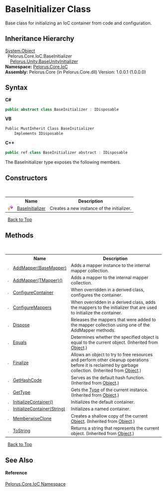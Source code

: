 # BaseInitializer Class
 

Base class for initializing an IoC container from code and configuration.


## Inheritance Hierarchy
<a href="http://msdn2.microsoft.com/en-us/library/e5kfa45b" target="_blank">System.Object</a><br />&nbsp;&nbsp;Pelorus.Core.IoC.BaseInitializer<br />&nbsp;&nbsp;&nbsp;&nbsp;<a href="77767F">Pelorus.Unity.BaseUnityInitializer</a><br />
**Namespace:**&nbsp;<a href="D77506BC">Pelorus.Core.IoC</a><br />**Assembly:**&nbsp;Pelorus.Core (in Pelorus.Core.dll) Version: 1.0.0.1 (1.0.0.0)

## Syntax

**C#**<br />
``` C#
public abstract class BaseInitializer : IDisposable
```

**VB**<br />
``` VB
Public MustInherit Class BaseInitializer
	Implements IDisposable
```

**C++**<br />
``` C++
public ref class BaseInitializer abstract : IDisposable
```

The BaseInitializer type exposes the following members.


## Constructors
&nbsp;<table><tr><th></th><th>Name</th><th>Description</th></tr><tr><td>![Protected method](media/protmethod.gif "Protected method")</td><td><a href="285BAD7D">BaseInitializer</a></td><td>
Creates a new instance of the initializer.</td></tr></table>&nbsp;
<a href="#baseinitializer-class">Back to Top</a>

## Methods
&nbsp;<table><tr><th></th><th>Name</th><th>Description</th></tr><tr><td>![Protected method](media/protmethod.gif "Protected method")</td><td><a href="E78A2C70">AddMapper(BaseMapper)</a></td><td>
Adds a mapper instance to the internal mapper collection.</td></tr><tr><td>![Protected method](media/protmethod.gif "Protected method")</td><td><a href="55C79A13">AddMapper(TMapper)()</a></td><td>
Adds a mapper to the internal mapper collection.</td></tr><tr><td>![Protected method](media/protmethod.gif "Protected method")</td><td><a href="B2141FB3">ConfigureContainer</a></td><td>
When overridden in a derived class, configures the container.</td></tr><tr><td>![Protected method](media/protmethod.gif "Protected method")</td><td><a href="9399E50D">ConfigureMappers</a></td><td>
When overridden in a derived class, adds the mappers to the initializer that are used to initialize the container.</td></tr><tr><td>![Public method](media/pubmethod.gif "Public method")</td><td><a href="D3FC5C34">Dispose</a></td><td>
Releases the mappers that were added to the mapper collection using one of the AddMapper methods.</td></tr><tr><td>![Public method](media/pubmethod.gif "Public method")</td><td><a href="http://msdn2.microsoft.com/en-us/library/bsc2ak47" target="_blank">Equals</a></td><td>
Determines whether the specified object is equal to the current object.
 (Inherited from <a href="http://msdn2.microsoft.com/en-us/library/e5kfa45b" target="_blank">Object</a>.)</td></tr><tr><td>![Protected method](media/protmethod.gif "Protected method")</td><td><a href="http://msdn2.microsoft.com/en-us/library/4k87zsw7" target="_blank">Finalize</a></td><td>
Allows an object to try to free resources and perform other cleanup operations before it is reclaimed by garbage collection.
 (Inherited from <a href="http://msdn2.microsoft.com/en-us/library/e5kfa45b" target="_blank">Object</a>.)</td></tr><tr><td>![Public method](media/pubmethod.gif "Public method")</td><td><a href="http://msdn2.microsoft.com/en-us/library/zdee4b3y" target="_blank">GetHashCode</a></td><td>
Serves as the default hash function.
 (Inherited from <a href="http://msdn2.microsoft.com/en-us/library/e5kfa45b" target="_blank">Object</a>.)</td></tr><tr><td>![Public method](media/pubmethod.gif "Public method")</td><td><a href="http://msdn2.microsoft.com/en-us/library/dfwy45w9" target="_blank">GetType</a></td><td>
Gets the <a href="http://msdn2.microsoft.com/en-us/library/42892f65" target="_blank">Type</a> of the current instance.
 (Inherited from <a href="http://msdn2.microsoft.com/en-us/library/e5kfa45b" target="_blank">Object</a>.)</td></tr><tr><td>![Public method](media/pubmethod.gif "Public method")</td><td><a href="CDD79D5A">InitializeContainer()</a></td><td>
Initializes the default container.</td></tr><tr><td>![Public method](media/pubmethod.gif "Public method")</td><td><a href="1195D7CB">InitializeContainer(String)</a></td><td>
Initializes a named container.</td></tr><tr><td>![Protected method](media/protmethod.gif "Protected method")</td><td><a href="http://msdn2.microsoft.com/en-us/library/57ctke0a" target="_blank">MemberwiseClone</a></td><td>
Creates a shallow copy of the current <a href="http://msdn2.microsoft.com/en-us/library/e5kfa45b" target="_blank">Object</a>.
 (Inherited from <a href="http://msdn2.microsoft.com/en-us/library/e5kfa45b" target="_blank">Object</a>.)</td></tr><tr><td>![Public method](media/pubmethod.gif "Public method")</td><td><a href="http://msdn2.microsoft.com/en-us/library/7bxwbwt2" target="_blank">ToString</a></td><td>
Returns a string that represents the current object.
 (Inherited from <a href="http://msdn2.microsoft.com/en-us/library/e5kfa45b" target="_blank">Object</a>.)</td></tr></table>&nbsp;
<a href="#baseinitializer-class">Back to Top</a>

## See Also


#### Reference
<a href="D77506BC">Pelorus.Core.IoC Namespace</a><br />
